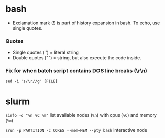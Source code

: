 # bash

* Exclamation mark (!) is part of history expansion in bash. To echo, use single quotes.

### Quotes
* Single quotes ('') = literal string
* Double quotes ("") = string, but also execute the code inside.

### Fix for when batch script contains DOS line breaks (\r\n)
```
sed -i 's/\r//g' [FILE]
```
# slurm

`sinfo -o "%n %C %m"`
list available nodes (`%n`) with cpus (`%C`) and memory (`%m`)

`srun -p PARTITION -c CORES --mem=MEM --pty bash`
interactive node
